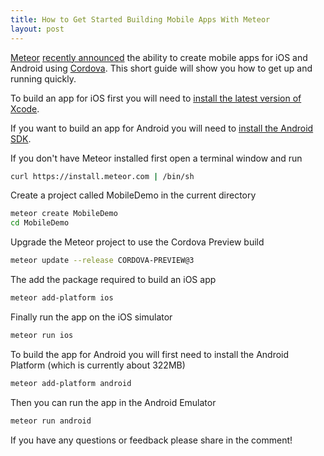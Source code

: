 ```yaml
---
title: How to Get Started Building Mobile Apps With Meteor
layout: post
---
```


[Meteor](https://www.meteor.com/) [recently announced](https://www.youtube.com/watch?v=zzNoXbv1DX4&feature=youtu.be&t=23m54s) the ability to create mobile apps for iOS and Android using [Cordova](http://cordova.apache.org/). This short guide will show you how to get up and running quickly.

To build an app for iOS first you will need to [install the latest version of Xcode](https://developer.apple.com/xcode/downloads/). 

If you want to build an app for Android you will need to [install the Android SDK](https://developer.android.com/sdk/installing/index.html).

If you don't have Meteor installed first open a terminal window and run

```bash 
curl https://install.meteor.com | /bin/sh
```

Create a project called MobileDemo in the current directory

```bash 
meteor create MobileDemo
cd MobileDemo
```

Upgrade the Meteor project to use the Cordova Preview build

```bash
meteor update --release CORDOVA-PREVIEW@3
```

The add the package required to build an iOS app

```bash
meteor add-platform ios
```

Finally run the app on the iOS simulator

```bash
meteor run ios
```

To build the app for Android you will first need to install the Android Platform (which is currently about 322MB)

```bash
meteor add-platform android
```

Then you can run the app in the Android Emulator

```bash
meteor run android
```

If you have any questions or feedback please share in the comment!